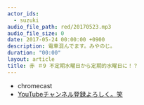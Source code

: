 ```yaml
---
actor_ids:
  - suzuki
audio_file_path: red/20170523.mp3
audio_file_size: 0
date: 2017-05-24 00:00:00 +0900
description: 電車混んでます。みやのじ。
duration: "00:00"
layout: article
title: 赤 ＃9 不定期水曜日から定期的水曜日に！？
---
```

* chromecast
* [YouTubeチャンネル登録よろしく。笑](https://www.youtube.com/channel/UCqTozqKO5AWD8OccCnW3Rvw)